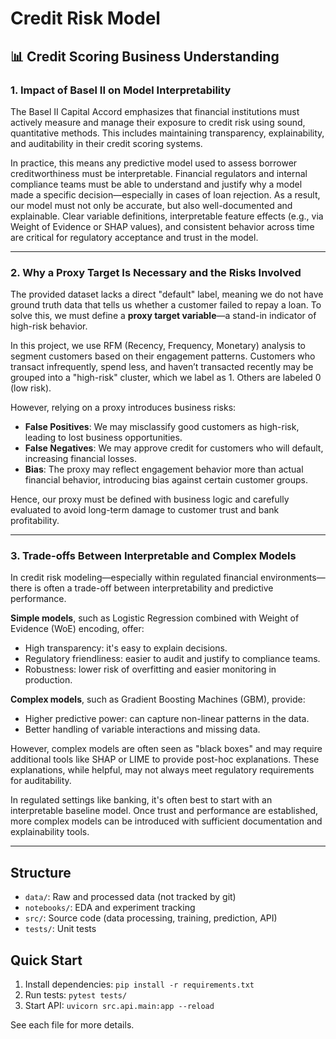 # Credit Risk Model

## 📊 Credit Scoring Business Understanding

### 1. Impact of Basel II on Model Interpretability

The Basel II Capital Accord emphasizes that financial institutions must actively measure and manage their exposure to credit risk using sound, quantitative methods. This includes maintaining transparency, explainability, and auditability in their credit scoring systems. 

In practice, this means any predictive model used to assess borrower creditworthiness must be interpretable. Financial regulators and internal compliance teams must be able to understand and justify why a model made a specific decision—especially in cases of loan rejection. As a result, our model must not only be accurate, but also well-documented and explainable. Clear variable definitions, interpretable feature effects (e.g., via Weight of Evidence or SHAP values), and consistent behavior across time are critical for regulatory acceptance and trust in the model.

---

### 2. Why a Proxy Target Is Necessary and the Risks Involved

The provided dataset lacks a direct "default" label, meaning we do not have ground truth data that tells us whether a customer failed to repay a loan. To solve this, we must define a **proxy target variable**—a stand-in indicator of high-risk behavior.

In this project, we use RFM (Recency, Frequency, Monetary) analysis to segment customers based on their engagement patterns. Customers who transact infrequently, spend less, and haven’t transacted recently may be grouped into a "high-risk" cluster, which we label as 1. Others are labeled 0 (low risk).

However, relying on a proxy introduces business risks:
- **False Positives**: We may misclassify good customers as high-risk, leading to lost business opportunities.
- **False Negatives**: We may approve credit for customers who will default, increasing financial losses.
- **Bias**: The proxy may reflect engagement behavior more than actual financial behavior, introducing bias against certain customer groups.

Hence, our proxy must be defined with business logic and carefully evaluated to avoid long-term damage to customer trust and bank profitability.

---

### 3. Trade-offs Between Interpretable and Complex Models

In credit risk modeling—especially within regulated financial environments—there is often a trade-off between interpretability and predictive performance.

**Simple models**, such as Logistic Regression combined with Weight of Evidence (WoE) encoding, offer:
- High transparency: it's easy to explain decisions.
- Regulatory friendliness: easier to audit and justify to compliance teams.
- Robustness: lower risk of overfitting and easier monitoring in production.

**Complex models**, such as Gradient Boosting Machines (GBM), provide:
- Higher predictive power: can capture non-linear patterns in the data.
- Better handling of variable interactions and missing data.

However, complex models are often seen as "black boxes" and may require additional tools like SHAP or LIME to provide post-hoc explanations. These explanations, while helpful, may not always meet regulatory requirements for auditability.

In regulated settings like banking, it's often best to start with an interpretable baseline model. Once trust and performance are established, more complex models can be introduced with sufficient documentation and explainability tools.

---


## Structure
- `data/`: Raw and processed data (not tracked by git)
- `notebooks/`: EDA and experiment tracking
- `src/`: Source code (data processing, training, prediction, API)
- `tests/`: Unit tests

## Quick Start
1. Install dependencies: `pip install -r requirements.txt`
2. Run tests: `pytest tests/`
3. Start API: `uvicorn src.api.main:app --reload`

See each file for more details.

